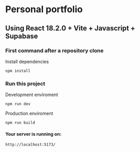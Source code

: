 # Personal portfolio

## Using React 18.2.0 + Vite + Javascript + Supabase

### First command after a repository clone

Install dependencies

```
npm install
```

### Run this project

Development enviroment

```
npm run dev
```

Production enviroment

```
npm run build
```

#### Your server is running on:

`http://localhost:5173/`
